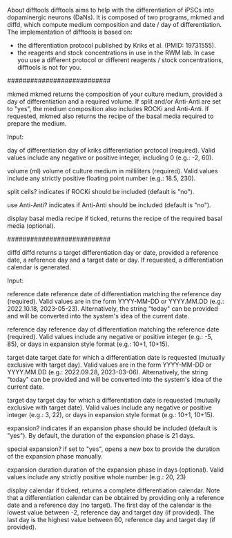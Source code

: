 About difftools
difftools aims to help with the differentiation of iPSCs into dopaminergic neurons (DaNs).
It is composed of two programs, mkmed and diffd, which compute medium composition and date / day of differentiation.
The implementation of difftools is based on:
- the differentiation protocol published by Kriks et al. (PMID: 19731555).
- the reagents and stock concentrations in use in the RWM lab.
In case you use a different protocol or different reagents / stock concentrations, difftools is not for you.

###########################

mkmed
mkmed returns the composition of your culture medium, provided a day of differentiation and a required volume.
If split and/or Anti-Anti are set to "yes", the medium composition also includes ROCKi and Anti-Anti.
If requested, mkmed also returns the recipe of the basal media required to prepare the medium.

Input:

day of differentiation day of kriks differentiation protocol (required).
Valid values include any negative or positive integer, including 0 (e.g.: -2, 60).

volume (ml) volume of culture medium in milliliters (required).
Valid values include any strictly positive floating point number (e.g.: 18.5, 230).

split cells? indicates if ROCKi should be included (default is "no").

use Anti-Anti? indicates if Anti-Anti should be included (default is "no").

display basal media recipe if ticked, returns the recipe of the required basal media (optional).

###########################

diffd
diffd returns a target differentiation day or date, provided a reference date, a reference day and a target date or day.
If requested, a differentiation calendar is generated.

Input:

reference date reference date of differentiation matching the reference day (required).
Valid values are in the form YYYY-MM-DD or YYYY.MM.DD (e.g.: 2022.10.18, 2023-05-23).
Alternatively, the string "today" can be provided and will be converted into the system's idea of the current date.

reference day reference day of differentiation matching the reference date (required).
Valid values include any negative or positive integer (e.g.: -5, 85), or days in expansion style format (e.g.: 10+1, 10+15).

target date target date for which a differentiation date is requested (mutually exclusive with target day).
Valid values are in the form YYYY-MM-DD or YYYY.MM.DD (e.g.: 2022.09.28, 2023-03-06).
Alternatively, the string "today" can be provided and will be converted into the system's idea of the current date.

target day target day for which a differentiation date is requested (mutually exclusive with target date).
Valid values include any negative or positive integer (e.g.: 3, 22), or days in expansion style format (e.g.: 10+1, 10+15).

expansion? indicates if an expansion phase should be included (default is "yes").
By default, the duration of the expansion phase is 21 days.

special expansion? if set to "yes", opens a new box to provide the duration of the expansion phase manually.

expansion duration duration of the expansion phase in days (optional).
Valid values include any strictly positive whole number (e.g.: 20, 23)

display calendar if ticked, returns a complete differentiation calendar.
Note that a differentiation calendar can be obtained by providing only a reference date and a reference day (no target).
The first day of the calendar is the lowest value between -2, reference day and target day (if provided).
The last day is the highest value between 60, reference day and target day (if provided).
